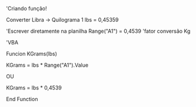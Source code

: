 'Criando função!

Converter Libra -> Quilograma
1 lbs = 0,45359

'Escrever diretamente na planilha
 Range("A1") = 0,4539 'fator conversão Kg

'VBA

Funcion KGrams(lbs)

KGrams = lbs * Range("A1").Value

OU

KGrams = lbs * 0,4539

End Function
